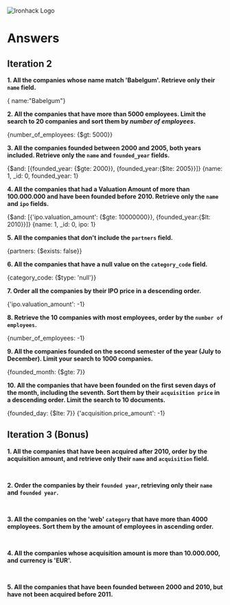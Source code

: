 ![Ironhack Logo](https://i.imgur.com/1QgrNNw.png)

# Answers

## Iteration 2

**1. All the companies whose name match 'Babelgum'. Retrieve only their `name` field.**

<!-- Your Query Goes Here -->
{ name:"Babelgum"}
<br>

**2. All the companies that have more than 5000 employees. Limit the search to 20 companies and sort them by *number of employees*.**

<!-- Your Query Goes Here -->
{number_of_employees: {$gt: 5000}}
<br>

**3. All the companies founded between 2000 and 2005, both years included. Retrieve only the `name` and `founded_year` fields.**

<!-- Your Query Goes Here -->
{$and: [{founded_year: {$gte: 2000}}, {founded_year:{$lte: 2005}}]}
{name: 1, _id: 0, founded_year: 1}
<br>

**4. All the companies that had a Valuation Amount of more than 100.000.000 and have been founded before 2010. Retrieve only the `name` and `ipo` fields.**

<!-- Your Query Goes Here -->
{$and: [{'ipo.valuation_amount': {$gte: 10000000}}, {founded_year:{$lt: 2010}}]}
{name: 1, _id: 0, ipo: 1}
<br>

**5. All the companies that don't include the `partners` field.**

<!-- Your Query Goes Here -->
{partners: {$exists: false}}
<br>

**6. All the companies that have a null value on the `category_code` field.**

<!-- Your Query Goes Here -->
{category_code: {$type: 'null'}}
<br>

**7. Order all the companies by their IPO price in a descending order.**

<!-- Your Query Goes Here -->
{'ipo.valuation_amount': -1}
<br>

**8. Retrieve the 10 companies with most employees, order by the `number of employees`.**

<!-- Your Query Goes Here -->
{number_of_employees: -1}
<br>

**9. All the companies founded on the second semester of the year (July to December). Limit your search to 1000 companies.**

<!-- Your Query Goes Here -->
{founded_month: {$gte: 7}}
<br>

**10. All the companies that have been founded on the first seven days of the month, including the seventh. Sort them by their `acquisition price` in a descending order. Limit the search to 10 documents.**

<!-- Your Query Goes Here -->
{founded_day: {$lte: 7}}
{'acquisition.price_amount': -1}
<br>

## Iteration 3 (Bonus)

**1. All the companies that have been acquired after 2010, order by the acquisition amount, and retrieve only their `name` and `acquisition` field.**

<!-- Your Query Goes Here -->

<br>

**2. Order the companies by their `founded year`, retrieving only their `name` and `founded year`.**

<!-- Your Query Goes Here -->

<br>

**3. All the companies on the 'web' `category` that have more than 4000 employees. Sort them by the amount of employees in ascending order.**

<!-- Your Query Goes Here -->

<br>

**4. All the companies whose acquisition amount is more than 10.000.000, and currency is 'EUR'.**

<!-- Your Query Goes Here -->

<br>

**5. All the companies that have been founded between 2000 and 2010, but have not been acquired before 2011.**

<!-- Your Query Goes Here -->

<br>
